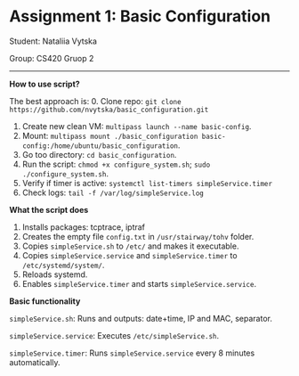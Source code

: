 # Assignment 1: Basic Configuration
Student: Nataliia Vytska  

Group: CS420 Gruop 2

---

**How to use script?**

The best approach is:
0. Clone repo: ```git clone https://github.com/nvytska/basic_configuration.git```
1. Create new clean VM: ```multipass launch --name basic-config```.
2. Mount: ```multipass mount ./basic_configuration basic-config:/home/ubuntu/basic_configuration```.
3. Go too directory: ```cd basic_configuration```.
4. Run the script: ```chmod +x configure_system.sh```; ```sudo ./configure_system.sh```.
5. Verify if timer is active: ```systemctl list-timers simpleService.timer```
6. Check logs: ```tail -f /var/log/simpleService.log```

**What the script does**
1. Installs packages: tcptrace, iptraf
2. Creates the empty file ```config.txt``` in ```/usr/stairway/tohv``` folder.
3. Copies ```simpleService.sh``` to ```/etc/``` and makes it executable.
4. Copies ```simpleService.service``` and ```simpleService.timer``` to ```/etc/systemd/system/```.
5. Reloads systemd.
6. Enables ```simpleService.timer``` and starts ```simpleService.service```.

**Basic functionality**

```simpleService.sh```:
Runs and outputs: date+time, IP and MAC, separator.

```simpleService.service```:
Executes ```/etc/simpleService.sh```.

```simpleService.timer```:
Runs ```simpleService.service``` every 8 minutes automatically.

